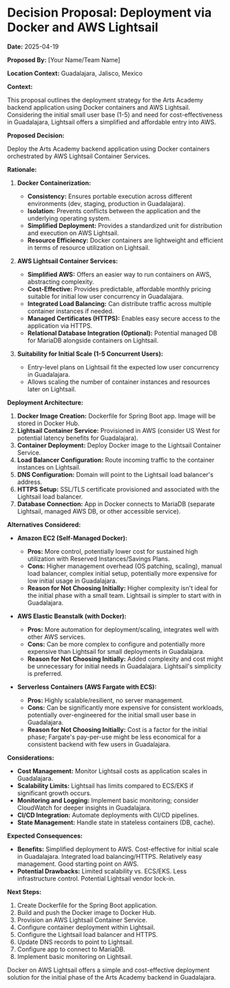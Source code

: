 # Decision Proposal: Deployment via Docker and AWS Lightsail

**Date:** 2025-04-19

**Proposed By:** [Your Name/Team Name]

**Location Context:** Guadalajara, Jalisco, Mexico

**Context:**

This proposal outlines the deployment strategy for the Arts Academy
backend application using Docker containers and AWS Lightsail.
Considering the initial small user base (1-5) and need for
cost-effectiveness in Guadalajara, Lightsail offers a simplified and
affordable entry into AWS.

**Proposed Decision:**

Deploy the Arts Academy backend application using Docker containers
orchestrated by AWS Lightsail Container Services.

**Rationale:**

1.  **Docker Containerization:**
    * **Consistency:** Ensures portable execution across different
      environments (dev, staging, production in Guadalajara).
    * **Isolation:** Prevents conflicts between the application and the
      underlying operating system.
    * **Simplified Deployment:** Provides a standardized unit for
      distribution and execution on AWS Lightsail.
    * **Resource Efficiency:** Docker containers are lightweight and
      efficient in terms of resource utilization on Lightsail.

2.  **AWS Lightsail Container Services:**
    * **Simplified AWS:** Offers an easier way to run containers on AWS,
      abstracting complexity.
    * **Cost-Effective:** Provides predictable, affordable monthly
      pricing suitable for initial low user concurrency in Guadalajara.
    * **Integrated Load Balancing:** Can distribute traffic across
      multiple container instances if needed.
    * **Managed Certificates (HTTPS):** Enables easy secure access to
      the application via HTTPS.
    * **Relational Database Integration (Optional):** Potential
      managed DB for MariaDB alongside containers on Lightsail.

3.  **Suitability for Initial Scale (1-5 Concurrent Users):**
    * Entry-level plans on Lightsail fit the expected low user
      concurrency in Guadalajara.
    * Allows scaling the number of container instances and resources
      later on Lightsail.

**Deployment Architecture:**

1.  **Docker Image Creation:** Dockerfile for Spring Boot app. Image
    will be stored in Docker Hub.
2.  **Lightsail Container Service:** Provisioned in AWS (consider US
    West for potential latency benefits for Guadalajara).
3.  **Container Deployment:** Deploy Docker image to the Lightsail
    Container Service.
4.  **Load Balancer Configuration:** Route incoming traffic to the
    container instances on Lightsail.
5.  **DNS Configuration:** Domain will point to the Lightsail load
    balancer's address.
6.  **HTTPS Setup:** SSL/TLS certificate provisioned and associated
    with the Lightsail load balancer.
7.  **Database Connection:** App in Docker connects to MariaDB (separate
    Lightsail, managed AWS DB, or other accessible service).

**Alternatives Considered:**

* **Amazon EC2 (Self-Managed Docker):**
    * **Pros:** More control, potentially lower cost for sustained high
      utilization with Reserved Instances/Savings Plans.
    * **Cons:** Higher management overhead (OS patching, scaling),
      manual load balancer, complex initial setup, potentially more
      expensive for low initial usage in Guadalajara.
    * **Reason for Not Choosing Initially:** Higher complexity isn't
      ideal for the initial phase with a small team. Lightsail is
      simpler to start with in Guadalajara.

* **AWS Elastic Beanstalk (with Docker):**
    * **Pros:** More automation for deployment/scaling, integrates well
      with other AWS services.
    * **Cons:** Can be more complex to configure and potentially more
      expensive than Lightsail for small deployments in Guadalajara.
    * **Reason for Not Choosing Initially:** Added complexity and cost
      might be unnecessary for initial needs in Guadalajara.
      Lightsail's simplicity is preferred.

* **Serverless Containers (AWS Fargate with ECS):**
    * **Pros:** Highly scalable/resilient, no server management.
    * **Cons:** Can be significantly more expensive for consistent
      workloads, potentially over-engineered for the initial small
      user base in Guadalajara.
    * **Reason for Not Choosing Initially:** Cost is a factor for the
      initial phase; Fargate's pay-per-use might be less economical
      for a consistent backend with few users in Guadalajara.

**Considerations:**

* **Cost Management:** Monitor Lightsail costs as application scales in
  Guadalajara.
* **Scalability Limits:** Lightsail has limits compared to ECS/EKS if
  significant growth occurs.
* **Monitoring and Logging:** Implement basic monitoring; consider
  CloudWatch for deeper insights in Guadalajara.
* **CI/CD Integration:** Automate deployments with CI/CD pipelines.
* **State Management:** Handle state in stateless containers (DB, cache).

**Expected Consequences:**

* **Benefits:** Simplified deployment to AWS. Cost-effective for
  initial scale in Guadalajara. Integrated load balancing/HTTPS.
  Relatively easy management. Good starting point on AWS.
* **Potential Drawbacks:** Limited scalability vs. ECS/EKS. Less
  infrastructure control. Potential Lightsail vendor lock-in.

**Next Steps:**

1.  Create Dockerfile for the Spring Boot application.
2.  Build and push the Docker image to Docker Hub.
3.  Provision an AWS Lightsail Container Service.
4.  Configure container deployment within Lightsail.
5.  Configure the Lightsail load balancer and HTTPS.
6.  Update DNS records to point to Lightsail.
7.  Configure app to connect to MariaDB.
8.  Implement basic monitoring on Lightsail.

Docker on AWS Lightsail offers a simple and cost-effective
deployment solution for the initial phase of the Arts Academy backend
in Guadalajara.